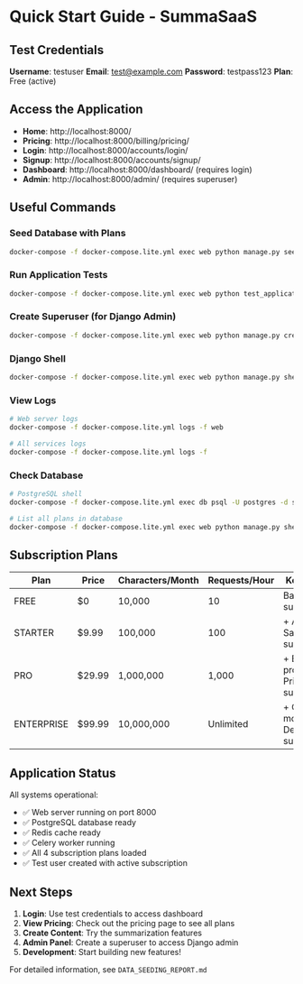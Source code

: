 # Quick Start Guide - SummaSaaS

## Test Credentials

**Username**: testuser
**Email**: test@example.com
**Password**: testpass123
**Plan**: Free (active)

## Access the Application

- **Home**: http://localhost:8000/
- **Pricing**: http://localhost:8000/billing/pricing/
- **Login**: http://localhost:8000/accounts/login/
- **Signup**: http://localhost:8000/accounts/signup/
- **Dashboard**: http://localhost:8000/dashboard/ (requires login)
- **Admin**: http://localhost:8000/admin/ (requires superuser)

## Useful Commands

### Seed Database with Plans
```bash
docker-compose -f docker-compose.lite.yml exec web python manage.py seed_plans
```

### Run Application Tests
```bash
docker-compose -f docker-compose.lite.yml exec web python test_application.py
```

### Create Superuser (for Django Admin)
```bash
docker-compose -f docker-compose.lite.yml exec web python manage.py createsuperuser
```

### Django Shell
```bash
docker-compose -f docker-compose.lite.yml exec web python manage.py shell
```

### View Logs
```bash
# Web server logs
docker-compose -f docker-compose.lite.yml logs -f web

# All services logs
docker-compose -f docker-compose.lite.yml logs -f
```

### Check Database
```bash
# PostgreSQL shell
docker-compose -f docker-compose.lite.yml exec db psql -U postgres -d summasaas

# List all plans in database
docker-compose -f docker-compose.lite.yml exec web python manage.py shell -c "from billing.models import Plan; [print(p) for p in Plan.objects.all()]"
```

## Subscription Plans

| Plan | Price | Characters/Month | Requests/Hour | Key Features |
|------|-------|------------------|---------------|--------------|
| FREE | $0 | 10,000 | 10 | Basic summarization |
| STARTER | $9.99 | 100,000 | 100 | + API access, Save summaries |
| PRO | $29.99 | 1,000,000 | 1,000 | + Batch processing, Priority support |
| ENTERPRISE | $99.99 | 10,000,000 | Unlimited | + Custom models, SLA, Dedicated support |

## Application Status

All systems operational:
- ✅ Web server running on port 8000
- ✅ PostgreSQL database ready
- ✅ Redis cache ready
- ✅ Celery worker running
- ✅ All 4 subscription plans loaded
- ✅ Test user created with active subscription

## Next Steps

1. **Login**: Use test credentials to access dashboard
2. **View Pricing**: Check out the pricing page to see all plans
3. **Create Content**: Try the summarization features
4. **Admin Panel**: Create a superuser to access Django admin
5. **Development**: Start building new features!

For detailed information, see `DATA_SEEDING_REPORT.md`
